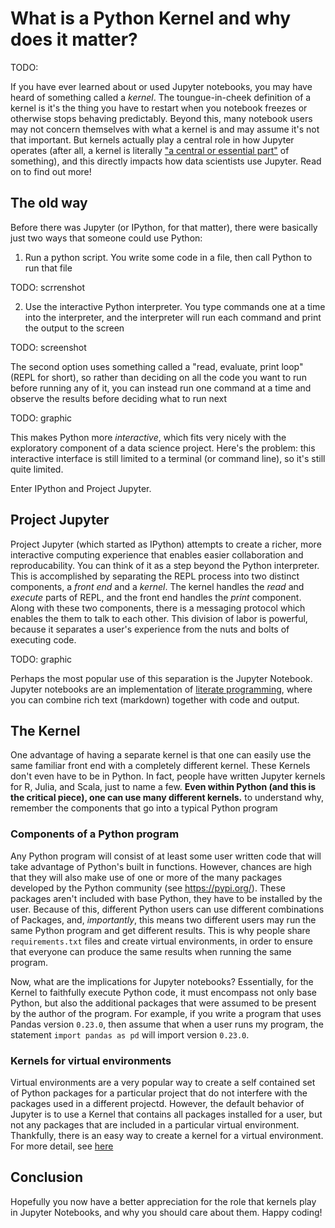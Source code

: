 # What is a Python Kernel and why does it matter?

TODO: 

If you have ever learned about or used Jupyter notebooks, you may have heard of something called a *kernel*. 
The toungue-in-cheek definition of a kernel is it's the thing you have to restart when you notebook freezes or otherwise stops behaving predictably.
Beyond this, many notebook users may not concern themselves with what a kernel is and may assume it's not that important. 
But kernels actually play a central role in how Jupyter operates (after all, a kernel is literally ["a central or essential part"](https://www.merriam-webster.com/dictionary/kernel) of something), and this directly impacts how data scientists use Jupyter.
Read on to find out more!

## The old way

Before there was Jupyter (or IPython, for that matter), there were basically just two ways that someone could use Python:
1. Run a python script. You write some code in a file, then call Python to run that file

TODO: scrrenshot

2. Use the interactive Python interpreter. You type commands one at a time into the interpreter, and the interpreter will run each command and print the output to the screen

TODO: screenshot

The second option uses something called a "read, evaluate, print loop" (REPL for short), so rather than deciding on all the code you want to run before running any of it, you can instead run one command at a time and observe the results before deciding what to run next

TODO: graphic

This makes Python more *interactive*, which fits very nicely with the exploratory component of a data science project.
Here's the problem: this interactive interface is still limited to a terminal (or command line), so it's still quite limited.

Enter IPython and Project Jupyter.

## Project Jupyter

Project Jupyter (which started as IPython) attempts to create a richer, more interactive computing experience that enables easier collaboration and reproducability.
You can think of it as a step beyond the Python interpreter. 
This is accomplished by separating the REPL process into two distinct components, a *front end* and a *kernel*. 
The kernel handles the *read* and *execute* parts of REPL, and the front end handles the *print* component.
Along with these two components, there is a messaging protocol which enables the them to talk to each other.
This division of labor is powerful, because it separates a user's experience from the nuts and bolts of executing code.

TODO: graphic

Perhaps the most popular use of this separation is the Jupyter Notebook.
Jupyter notebooks are an implementation of [literate programming](https://en.wikipedia.org/wiki/Literate_programming), where you can combine rich text (markdown) together with code and output.

## The Kernel

One advantage of having a separate kernel is that one can easily use the same familiar front end with a completely different kernel.
These Kernels don't even have to be in Python.
In fact, people have written Jupyter kernels for R, Julia, and Scala, just to name a few.
**Even within Python (and this is the critical piece), one can use many different kernels.**
to understand why, remember the components that go into a typical Python program

### Components of a Python program

Any Python program will consist of at least some user written code that will take advantage of Python's built in functions.
However, chances are high that they will also make use of one or more of the many packages developed by the Python community (see https://pypi.org/).
These packages aren't included with base Python, they have to be installed by the user.
Because of this, different Python users can use different combinations of Packages, and, *importantly*, this means two different users may run the same Python program and get different results.
This is why people share `requirements.txt` files and create virtual environments, in order to ensure that everyone can produce the same results when running the same program.

Now, what are the implications for Jupyter notebooks?
Essentially, for the Kernel to faithfully execute Python code, it must encompass not only base Python, but also the additional packages that were assumed to be present by the author of the program.
For example, if you write a program that uses Pandas version `0.23.0`, then assume that when a user runs my program, the statement `import pandas as pd` will import version `0.23.0`.

### Kernels for virtual environments

Virtual environments are a very popular way to create a self contained set of Python packages for a particular project that do not interfere with the packages used in a different projectd.
However, the default behavior of Jupyter is to use a Kernel that contains all packages installed for a user, but not any packages that are included in a particular virtual environment.
Thankfully, there is an easy way to create a kernel for a virtual environment. 
For more detail, see [here](../../ds_projects/computer_set_up/README.md#using-jupyter-notebook-with-a-virtualenv)



## Conclusion

Hopefully you now have a better appreciation for the role that kernels play in Jupyter Notebooks, and why you should care about them.
Happy coding!




